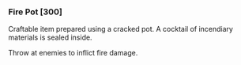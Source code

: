 ### Fire Pot [300]

Craftable item prepared using a cracked pot. A cocktail of incendiary materials is sealed inside.

Throw at enemies to inflict fire damage.